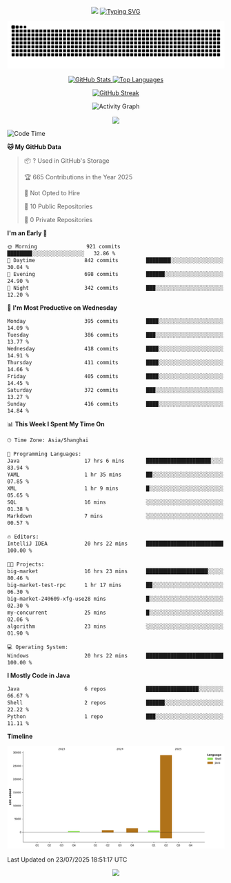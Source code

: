 <!-- -->

<p align="center">
<img src="https://capsule-render.vercel.app/api?type=waving&color=timeGradient&height=300&&section=header&text=HI%20THEME!&fontSize=90&fontAlign=50&fontAlignY=30&desc=I%20am%20AlfonsoKevin!&descAlign=50&descSize=30&descAlignY=60&animation=twinkling" />
    <a align="center" href="https://www.kaijavademo.top/"><img src="https://readme-typing-svg.demolab.com?font=Fira+Code&center=true&pause=1000&width=435&lines=Welcome+to+my+GitHub+profile+page!;%E6%AC%A2%E8%BF%8E%E6%9D%A5%E5%88%B0%E6%88%91%E7%9A%84GitHub%E4%B8%BB%E9%A1%B5%EF%BC%81" alt="Typing SVG" height=200 /> </a>
</p>
 <p align="center"><img src="https://raw.githubusercontent.com/AlfonsoKevin/AlfonsoKevin/output/github-contribution-grid-snake.svg"></p>

</p>


<p align="center" >
  <a href="https://github.com/AlfonsoKevin">  
    <img src="https://github-readme-stats.vercel.app/api/?username=AlfonsoKevin&layout=compact&border_radius=20" width="400"  alt="GitHub Stats" />
  </a>
  <a href="https://www.kaijavademo.top/">
    <img src="https://github-readme-stats.vercel.app/api/top-langs/?username=AlfonsoKevin&layout=compact&border_radius=20" width=400 alt="Top Languages"/>
  </a>
</p>


<p align="center">
    <a href="https://github.com/AlfonsoKevin">
    <img src="https://streak-stats.demolab.com?user=AlfonsoKevin&theme=transparent&hide_border=false%C2%A0%C2%A0%E5%81%87&short_numbers=false%C2%A0%C2%A0%E5%81%87&card_width=595&card_height=234" height="400"  alt="GitHub Streak" />
    </a>
</p>



<p align="center">
    <img width="800" src="https://github-readme-activity-graph.vercel.app/graph?username=AlfonsoKevin&theme=github-compact&hide_border=true&area=true&from=2024-06-01&to=2024-12-31&grid=false&custom_title=Activity%20Graph" alt="Activity Graph" title="Activity Graph" />
</p> 




<p align="center">
	<img align="center" src="https://skillicons.dev/icons?i=idea,java,mysql,redis,spring,rocket,html,css,js,react,linux,py,c,clion,docker,md,stackoverflow&theme=light" />    
</p>


<!--START_SECTION:waka-->
![Code Time](http://img.shields.io/badge/Code%20Time-178%20hrs%2017%20mins-blue)

**🐱 My GitHub Data** 

> 📦 ? Used in GitHub's Storage 
 > 
> 🏆 665 Contributions in the Year 2025
 > 
> 🚫 Not Opted to Hire
 > 
> 📜 10 Public Repositories 
 > 
> 🔑 0 Private Repositories 
 > 
**I'm an Early 🐤** 

```text
🌞 Morning                921 commits         ████████░░░░░░░░░░░░░░░░░   32.86 % 
🌆 Daytime                842 commits         ████████░░░░░░░░░░░░░░░░░   30.04 % 
🌃 Evening                698 commits         ██████░░░░░░░░░░░░░░░░░░░   24.90 % 
🌙 Night                  342 commits         ███░░░░░░░░░░░░░░░░░░░░░░   12.20 % 
```
📅 **I'm Most Productive on Wednesday** 

```text
Monday                   395 commits         ████░░░░░░░░░░░░░░░░░░░░░   14.09 % 
Tuesday                  386 commits         ███░░░░░░░░░░░░░░░░░░░░░░   13.77 % 
Wednesday                418 commits         ████░░░░░░░░░░░░░░░░░░░░░   14.91 % 
Thursday                 411 commits         ████░░░░░░░░░░░░░░░░░░░░░   14.66 % 
Friday                   405 commits         ████░░░░░░░░░░░░░░░░░░░░░   14.45 % 
Saturday                 372 commits         ███░░░░░░░░░░░░░░░░░░░░░░   13.27 % 
Sunday                   416 commits         ████░░░░░░░░░░░░░░░░░░░░░   14.84 % 
```


📊 **This Week I Spent My Time On** 

```text
🕑︎ Time Zone: Asia/Shanghai

💬 Programming Languages: 
Java                     17 hrs 6 mins       █████████████████████░░░░   83.94 % 
YAML                     1 hr 35 mins        ██░░░░░░░░░░░░░░░░░░░░░░░   07.85 % 
XML                      1 hr 9 mins         █░░░░░░░░░░░░░░░░░░░░░░░░   05.65 % 
SQL                      16 mins             ░░░░░░░░░░░░░░░░░░░░░░░░░   01.38 % 
Markdown                 7 mins              ░░░░░░░░░░░░░░░░░░░░░░░░░   00.57 % 

🔥 Editors: 
IntelliJ IDEA            20 hrs 22 mins      █████████████████████████   100.00 % 

🐱‍💻 Projects: 
big-market               16 hrs 23 mins      ████████████████████░░░░░   80.46 % 
big-market-test-rpc      1 hr 17 mins        ██░░░░░░░░░░░░░░░░░░░░░░░   06.30 % 
big-market-240609-xfg-use28 mins             █░░░░░░░░░░░░░░░░░░░░░░░░   02.30 % 
my-concurrent            25 mins             █░░░░░░░░░░░░░░░░░░░░░░░░   02.06 % 
algorithm                23 mins             ░░░░░░░░░░░░░░░░░░░░░░░░░   01.90 % 

💻 Operating System: 
Windows                  20 hrs 22 mins      █████████████████████████   100.00 % 
```

**I Mostly Code in Java** 

```text
Java                     6 repos             █████████████████░░░░░░░░   66.67 % 
Shell                    2 repos             ██████░░░░░░░░░░░░░░░░░░░   22.22 % 
Python                   1 repo              ███░░░░░░░░░░░░░░░░░░░░░░   11.11 % 
```



**Timeline**

![Lines of Code chart](https://raw.githubusercontent.com/AlfonsoKevin/AlfonsoKevin/main/assets/bar_graph.png)


 Last Updated on 23/07/2025 18:51:17 UTC
<!--END_SECTION:waka-->

<p align="center">
    <a href="https://github.com/AlfonsoKevin"></a><img src="https://img.shields.io/badge/GitHub-grey?logo=github" />
</p>
